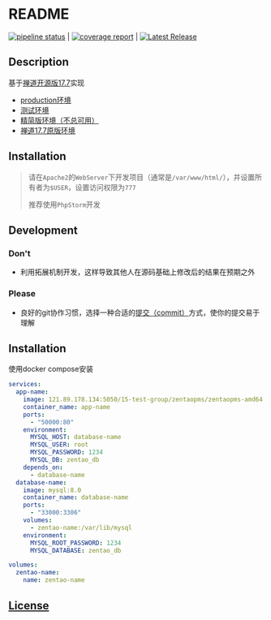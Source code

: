 # README

[![pipeline status](http://121.89.178.134/15-test-group/zentaopms/badges/main/pipeline.svg)](http://121.89.178.134/15-test-group/zentaopms/-/commits/main) |
[![coverage report](http://121.89.178.134/15-test-group/zentaopms/badges/main/coverage.svg)](http://121.89.178.134/15-test-group/zentaopms/-/commits/main) |
[![Latest Release](http://121.89.178.134/15-test-group/zentaopms/-/badges/release.svg)](http://121.89.178.134/15-test-group/zentaopms/-/releases)

## Description

基于[禅道开源版17.7](https://www.zentao.net/dynamic/zentaopms17.7-81744.html)实现

+ [production环境](http://123.57.214.35:50000/product/zentaopms/www/index.php)
+ [测试环境](http://121.89.178.134:50000/zentaopms/www/index.php)
+ [精简版环境（不总可用）](http://121.89.178.134:50001/zentaopms/www/index.php)
+ [禅道17.7原版环境](http://121.89.178.134:50002/zentaopms/www/index.php)

## Installation

> 请在`Apache2`的`WebServer`下开发项目（通常是`/var/www/html/`），并设置所有者为`$USER`，设置访问权限为`777`
>
> 推荐使用`PhpStorm`开发

## Development

### Don't

+ 利用拓展机制开发，这样导致其他人在源码基础上修改后的结果在预期之外

### Please

+ 良好的git协作习惯，选择一种合适的[提交（commit）](https://www.ruanyifeng.com/blog/2016/01/commit_message_change_log.html)方式，使你的提交易于理解

## Installation

使用docker compose安装

```yaml
services:
  app-name:
    image: 121.89.178.134:5050/15-test-group/zentaopms/zentaopms-amd64:latest
    container_name: app-name
    ports:
      - "50000:80"
    environment:
      MYSQL_HOST: database-name
      MYSQL_USER: root
      MYSQL_PASSWORD: 1234
      MYSQL_DB: zentao_db
    depends_on:
      - database-name
  database-name:
    image: mysql:8.0
    container_name: database-name
    ports:
      - "33000:3306"
    volumes:
      - zentao-name:/var/lib/mysql
    environment:
      MYSQL_ROOT_PASSWORD: 1234
      MYSQL_DATABASE: zentao_db

volumes:
  zentao-name:
    name: zentao-name
```

## [License](https://gitee.com/wwccss/zentaopms/blob/master/COPYING)

